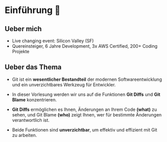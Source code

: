 # Einführung 👋

##  Ueber mich 

- Live changing event: Silicon Valley (SF)
- Quereinsteiger, 6 Jahre Development, 3x AWS Certified, 200+ Coding Projekte

## Ueber das Thema

- Git ist ein **wesentlicher Bestandteil** der modernen Softwareentwicklung und ein
unverzichtbares Werkzeug für Entwickler. 

- In dieser Vorlesung werden wir uns auf die Funktionen **Git Diffs** und **Git Blame**
konzentrieren. 

- **Git Diffs** ermöglichen es Ihnen, Änderungen an Ihrem Code **(what)** zu
sehen, und Git Blame **(who)** zeigt Ihnen, wer für bestimmte Änderungen verantwortlich
ist. 

- Beide Funktionen sind **unverzichtbar**, um effektiv und effizient mit Git zu
arbeiten.

